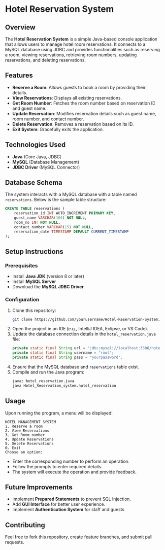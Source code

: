 # Hotel Reservation System

## Overview
The **Hotel Reservation System** is a simple Java-based console application that allows users to manage hotel room reservations. It connects to a MySQL database using JDBC and provides functionalities such as reserving a room, viewing reservations, retrieving room numbers, updating reservations, and deleting reservations.

## Features
- **Reserve a Room**: Allows guests to book a room by providing their details.
- **View Reservations**: Displays all existing reservations.
- **Get Room Number**: Fetches the room number based on reservation ID and guest name.
- **Update Reservation**: Modifies reservation details such as guest name, room number, and contact number.
- **Delete Reservation**: Removes a reservation based on its ID.
- **Exit System**: Gracefully exits the application.

## Technologies Used
- **Java** (Core Java, JDBC)
- **MySQL** (Database Management)
- **JDBC Driver** (MySQL Connector)

## Database Schema
The system interacts with a MySQL database with a table named `reservations`. Below is the sample table structure:
```sql
CREATE TABLE reservations (
    reservation_id INT AUTO_INCREMENT PRIMARY KEY,
    guest_name VARCHAR(100) NOT NULL,
    room_no INT NOT NULL,
    contact_number VARCHAR(15) NOT NULL,
    reservation_date TIMESTAMP DEFAULT CURRENT_TIMESTAMP
);
```

## Setup Instructions
### Prerequisites
- Install **Java JDK** (version 8 or later)
- Install **MySQL Server**
- Download the **MySQL JDBC Driver**

### Configuration
1. Clone this repository:
   ```sh
   git clone https://github.com/yourusername/Hotel-Reservation-System.git
   ```
2. Open the project in an IDE (e.g., IntelliJ IDEA, Eclipse, or VS Code).
3. Update the database connection details in the `hotel_reservation.java` file:
   ```java
   private static final String url = "jdbc:mysql://localhost:3306/hotel_db";
   private static final String username = "root";
   private static final String pass = "yourpassword";
   ```
4. Ensure that the MySQL database and `reservations` table exist.
5. Compile and run the Java program:
   ```sh
   javac hotel_reservation.java
   java Hotel_Reservation_system.hotel_reservation
   ```

## Usage
Upon running the program, a menu will be displayed:
```
HOTEL MANAGEMENT SYSTEM
1. Reserve a room
2. View Reservations
3. Get Room number
4. Update Reservations
5. Delete Reservations
0. Exit
Choose an option:
```
- Enter the corresponding number to perform an operation.
- Follow the prompts to enter required details.
- The system will execute the operation and provide feedback.

## Future Improvements
- Implement **Prepared Statements** to prevent SQL Injection.
- Add **GUI Interface** for better user experience.
- Implement **Authentication System** for staff and guests.

## Contributing
Feel free to fork this repository, create feature branches, and submit pull requests.


